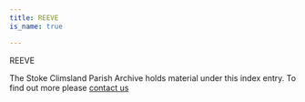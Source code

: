 ```yaml
---
title: REEVE
is_name: true

---
```


REEVE


The Stoke Climsland Parish Archive holds material under this index entry. To find out more please [contact us](/contact/)
